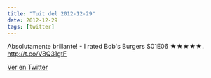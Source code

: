 ```yaml
---
title: "Tuit del 2012-12-29"
date: 2012-12-29
tags: [twitter]
---
```


Absolutamente brillante! - I rated Bob's Burgers S01E06 ★★★★★. http://t.co/V8Q31gtF



[Ver en Twitter](https://twitter.com/i/web/status/285092071046533120)
